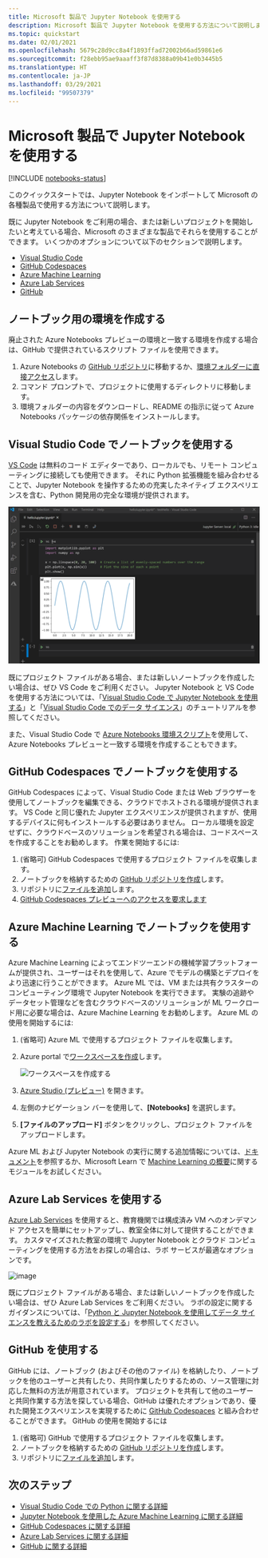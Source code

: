 ```yaml
---
title: Microsoft 製品で Jupyter Notebook を使用する
description: Microsoft 製品で Jupyter Notebook を使用する方法について説明します。
ms.topic: quickstart
ms.date: 02/01/2021
ms.openlocfilehash: 5679c28d9cc8a4f1893ffad72002b66ad59861e6
ms.sourcegitcommit: f28ebb95ae9aaaff3f87d8388a09b41e0b3445b5
ms.translationtype: HT
ms.contentlocale: ja-JP
ms.lasthandoff: 03/29/2021
ms.locfileid: "99507379"
---
```

# <a name="use-a-jupyter-notebook-with-microsoft-offerings"></a>Microsoft 製品で Jupyter Notebook を使用する

[!INCLUDE [notebooks-status](../../includes/notebooks-status.md)]

このクイックスタートでは、Jupyter Notebook をインポートして Microsoft の各種製品で使用する方法について説明します。 

既に Jupyter Notebook をご利用の場合、または新しいプロジェクトを開始したいと考えている場合、Microsoft のさまざまな製品でそれらを使用することができます。 いくつかのオプションについて以下のセクションで説明します。 
- [Visual Studio Code](#use-notebooks-in-visual-studio-code)
- [GitHub Codespaces](#use-notebooks-in-github-codespaces)
- [Azure Machine Learning](#use-notebooks-with-azure-machine-learning)
- [Azure Lab Services](#use-azure-lab-services)
- [GitHub](#use-github)

## <a name="create-an-environment-for-notebooks"></a>ノートブック用の環境を作成する

廃止された Azure Notebooks プレビューの環境と一致する環境を作成する場合は、GitHub で提供されているスクリプト ファイルを使用できます。

1. Azure Notebooks の [GitHub リポジトリ](https://github.com/microsoft/AzureNotebooks)に移動するか、[環境フォルダーに直接アクセス](https://aka.ms/aznbrequirementstxt)します。
1. コマンド プロンプトで、プロジェクトに使用するディレクトリに移動します。
1. 環境フォルダーの内容をダウンロードし、README の指示に従って Azure Notebooks パッケージの依存関係をインストールします。


## <a name="use-notebooks-in-visual-studio-code"></a>Visual Studio Code でノートブックを使用する

[VS Code](https://code.visualstudio.com/) は無料のコード エディターであり、ローカルでも、リモート コンピューティングに接続しても使用できます。 それに Python 拡張機能を組み合わせることで、Jupyter Notebook を操作するための充実したネイティブ エクスペリエンスを含む、Python 開発用の完全な環境が提供されます。 

![VS Code による Jupyter Notebook のサポート](media/vs-code-jupyter-notebook.png)

既にプロジェクト ファイルがある場合、または新しいノートブックを作成したい場合は、ぜひ VS Code をご利用ください。 Jupyter Notebook と VS Code を使用する方法については、「[Visual Studio Code で Jupyter Notebook を使用する](https://code.visualstudio.com/docs/python/jupyter-support)」と「[Visual Studio Code でのデータ サイエンス](https://code.visualstudio.com/docs/python/data-science-tutorial)」のチュートリアルを参照してください。

また、Visual Studio Code で [Azure Notebooks 環境スクリプト](#create-an-environment-for-notebooks)を使用して、Azure Notebooks プレビューと一致する環境を作成することもできます。

## <a name="use-notebooks-in-github-codespaces"></a>GitHub Codespaces でノートブックを使用する

GitHub Codespaces によって、Visual Studio Code または Web ブラウザーを使用してノートブックを編集できる、クラウドでホストされる環境が提供されます。 VS Code と同じ優れた Jupyter エクスペリエンスが提供されますが、使用するデバイスに何もインストールする必要はありません。 ローカル環境を設定せずに、クラウドベースのソリューションを希望される場合は、コードスペースを作成することをお勧めします。 作業を開始するには:
1. (省略可) GitHub Codespaces で使用するプロジェクト ファイルを収集します。
1. ノートブックを格納するための [GitHub リポジトリを作成](https://help.github.com/github/getting-started-with-github/create-a-repo)します。   
1. リポジトリに[ファイルを追加](https://help.github.com/github/managing-files-in-a-repository/adding-a-file-to-a-repository)します。
1. [GitHub Codespaces プレビューへのアクセスを要求します](https://github.com/features/codespaces)

## <a name="use-notebooks-with-azure-machine-learning"></a>Azure Machine Learning でノートブックを使用する

Azure Machine Learning によってエンドツーエンドの機械学習プラットフォームが提供され、ユーザーはそれを使用して、Azure でモデルの構築とデプロイをより迅速に行うことができます。 Azure ML では、VM または共有クラスターのコンピューティング環境で Jupyter Notebook を実行できます。 実験の追跡やデータセット管理などを含むクラウドベースのソリューションが ML ワークロード用に必要な場合は、Azure Machine Learning をお勧めします。 Azure ML の使用を開始するには:

1. (省略可) Azure ML で使用するプロジェクト ファイルを収集します。
1. Azure portal で[ワークスペースを作成](../machine-learning/how-to-manage-workspace.md)します。

   ![ワークスペースを作成する](../machine-learning/media/how-to-manage-workspace/create-workspace.gif)
 
1. [Azure Studio (プレビュー)](https://ml.azure.com/) を開きます。
1. 左側のナビゲーション バーを使用して、**[Notebooks]** を選択します。
1. **[ファイルのアップロード]** ボタンをクリックし、プロジェクト ファイルをアップロードします。

Azure ML および Jupyter Notebook の実行に関する追加情報については、[ドキュメント](../machine-learning/how-to-run-jupyter-notebooks.md)を参照するか、Microsoft Learn で [Machine Learning の概要](/learn/modules/intro-to-azure-machine-learning-service/)に関するモジュールをお試しください。


## <a name="use-azure-lab-services"></a>Azure Lab Services を使用する

[Azure Lab Services](https://azure.microsoft.com/services/lab-services/) を使用すると、教育機関では構成済み VM へのオンデマンド アクセスを簡単にセットアップし、教室全体に対して提供することができます。 カスタマイズされた教室の環境で Jupyter Notebook とクラウド コンピューティングを使用する方法をお探しの場合は、ラボ サービスが最適なオプションです。

![image](../lab-services/media/tutorial-setup-classroom-lab/new-lab-button.png)

既にプロジェクト ファイルがある場合、または新しいノートブックを作成したい場合は、ぜひ Azure Lab Services をご利用ください。 ラボの設定に関するガイダンスについては、「[Python と Jupyter Notebook を使用してデータ サイエンスを教えるためのラボを設定する](../lab-services/class-type-jupyter-notebook.md)」を参照してください。

## <a name="use-github"></a>GitHub を使用する

GitHub には、ノートブック (およびその他のファイル) を格納したり、ノートブックを他のユーザーと共有したり、共同作業したりするための、ソース管理に対応した無料の方法が用意されています。 プロジェクトを共有して他のユーザーと共同作業する方法を探している場合、GitHub は優れたオプションであり、優れた開発エクスペリエンスを実現するために [GitHub Codespaces](#use-notebooks-in-github-codespaces) と組み合わせることができます。 GitHub の使用を開始するには

1. (省略可) GitHub で使用するプロジェクト ファイルを収集します。
1. ノートブックを格納するための [GitHub リポジトリを作成](https://help.github.com/github/getting-started-with-github/create-a-repo)します。 
1. リポジトリに[ファイルを追加](https://help.github.com/github/managing-files-in-a-repository/adding-a-file-to-a-repository)します。

## <a name="next-steps"></a>次のステップ

- [Visual Studio Code での Python に関する詳細](https://code.visualstudio.com/docs/python/python-tutorial)
- [Jupyter Notebook を使用した Azure Machine Learning に関する詳細](../machine-learning/how-to-run-jupyter-notebooks.md)
- [GitHub Codespaces に関する詳細](https://github.com/features/codespaces)
- [Azure Lab Services に関する詳細](https://azure.microsoft.com/services/lab-services/)
- [GitHub に関する詳細](https://help.github.com/github/getting-started-with-github/)
